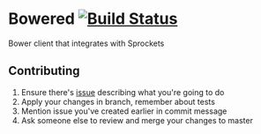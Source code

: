 # Bowered [![Build Status](https://travis-ci.org/bowered/bowered.png?branch=master)](https://travis-ci.org/bowered/bowered)

Bower client that integrates with Sprockets

## Contributing

1. Ensure there's [issue](https://github.com/bowered/bowered/issues) describing what you're going to do
2. Apply your changes in branch, remember about tests
3. Mention issue you've created earlier in commit message
4. Ask someone else to review and merge your changes to master
